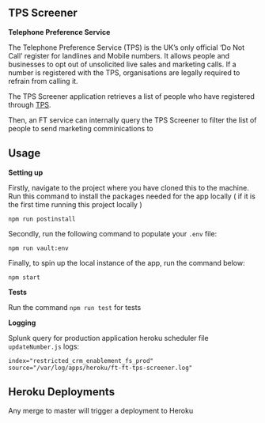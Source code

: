 ## TPS Screener

**Telephone Preference Service**

The Telephone Preference Service (TPS) is the UK’s only official ‘Do Not Call’ register for landlines and Mobile numbers.
It allows people and businesses to opt out of unsolicited live sales and marketing calls.
If a number is registered with the TPS, organisations are legally required to refrain from calling it.

The TPS Screener application retrieves a list of people who have registered through [TPS](https://www.tpsonline.org.uk/).

Then, an FT service can internally query the TPS Screener to filter the list of people to send marketing comminications to

## Usage

**Setting up**

Firstly, navigate to the project where you have cloned this to the machine.
Run this command to install the packages needed for the app locally ( if it is the first time running this project locally )

```shell
npm run postinstall
```

Secondly, run the following command to populate your `.env` file:

```shell
npm run vault:env
```

Finally, to spin up the local instance of the app, run the command below:

```shell
npm start
```

**Tests**

Run the command `npm run test` for tests

**Logging**

Splunk query for production application heroku scheduler file ```updateNumber.js``` logs:
```
index="restricted_crm_enablement_fs_prod" source="/var/log/apps/heroku/ft-ft-tps-screener.log"
```

## Heroku Deployments

Any merge to master will trigger a deployment to Heroku

